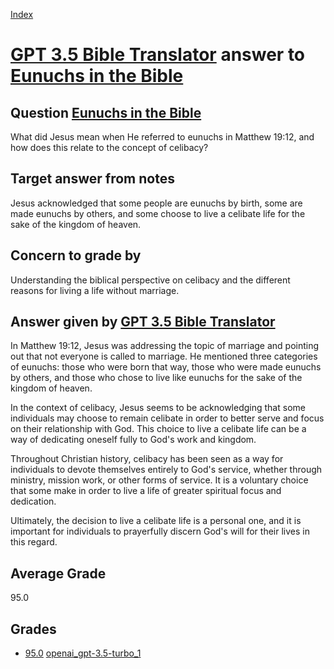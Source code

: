 
[Index](../../../index.md)
# [GPT 3.5 Bible Translator](../../answering_models/GPT_3.5_Bible_Translator.md) answer to [Eunuchs in the Bible](../../questions/Eunuchs_in_the_Bible.md)

## Question [Eunuchs in the Bible](../../questions/Eunuchs_in_the_Bible.md)
What did Jesus mean when He referred to eunuchs in Matthew 19:12, and how does this relate to the concept of celibacy?

## Target answer from notes
Jesus acknowledged that some people are eunuchs by birth, some are made eunuchs by others, and some choose to live a celibate life for the sake of the kingdom of heaven.

## Concern to grade by
Understanding the biblical perspective on celibacy and the different reasons for living a life without marriage.

## Answer given by [GPT 3.5 Bible Translator](../../answering_models/GPT_3.5_Bible_Translator.md)
In Matthew 19:12, Jesus was addressing the topic of marriage and pointing out that not everyone is called to marriage. He mentioned three categories of eunuchs: those who were born that way, those who were made eunuchs by others, and those who chose to live like eunuchs for the sake of the kingdom of heaven. 

In the context of celibacy, Jesus seems to be acknowledging that some individuals may choose to remain celibate in order to better serve and focus on their relationship with God. This choice to live a celibate life can be a way of dedicating oneself fully to God's work and kingdom.

Throughout Christian history, celibacy has been seen as a way for individuals to devote themselves entirely to God's service, whether through ministry, mission work, or other forms of service. It is a voluntary choice that some make in order to live a life of greater spiritual focus and dedication.

Ultimately, the decision to live a celibate life is a personal one, and it is important for individuals to prayerfully discern God's will for their lives in this regard.

## Average Grade
95.0

## Grades
 * [95.0](./Eunuchs_in_the_Bible_grades/openai_gpt-3.5-turbo_1.md) [openai_gpt-3.5-turbo_1](../../grading_models/openai_gpt-3.5-turbo_1.md)
